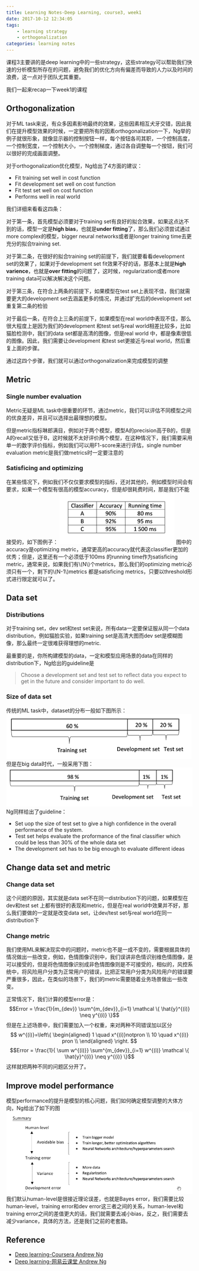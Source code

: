 ```yaml
---
title: Learning Notes-Deep Learning, course3, week1
date: 2017-10-12 12:34:05
tags: 
	- learning strategy
	- orthogonalization
categories: learning notes
---
```

课程3主要讲的是deep learning中的一些strategy，这些strategy可以帮助我们快速的分析模型所存在的问题，避免我们的优化方向有偏差而导致的人力以及时间的浪费，这一点对于团队尤其重要。

我们一起来recap一下week1的课程
<!--more-->
## Orthogonalization
对于ML task来说，有众多因素影响最终的效果，这些因素相互犬牙交错，因此我们在提升模型效果的时候，一定要把所有的因素orthogonalization一下，Ng举的例子就很形象，就像显示器的控制按钮一样，每个按钮各司其职，一个控制高度，一个控制宽度，一个控制大小，一个控制梯度，通过各自调整每一个按钮，我们可以很好的完成画面调整。

对于orthogonalization优化模型，Ng给出了4方面的建议：
* Fit training set well in cost function
* Fit development set well on cost function
* Fit test set well on cost function
* Performs well in real world

我们详细来看看这四条：

对于第一条，首先模型必须要对于training set有良好的拟合效果，如果这点达不到的话，模型一定是**high bias**，也就是**under fitting**了，那么我们必须尝试通过more complex的模型，bigger neural networks或者是longer training time去更充分的拟合training set.

对于第二条，在很好的拟合training set的前提下，我们就要看看development set的效果了，如果对于development set fit效果不好的话，那基本上就是**high varience**，也就是**over fitting**的问题了，这时候，regularization或者more training data可以解决解决这个问题。

对于第三条，在符合上两条的前提下，如果模型在test set上表现不佳，我们就需要更大的development set去涵盖更多的情况，并通过扩充后的development set重复第二条的检验

对于最后一条，在符合上三条的前提下，如果模型在real world中表现不佳，那么很大程度上是因为我们的development 和test set与real world相差比较多，比如猫脸检测中，我们的data set都是高清的图像，但是real world 中，都是像素很低的图像。因此，我们需要让development 和test set更接近与real world，然后重复上面的步骤。

通过这四个步骤，我们就可以通过orthogonalization来完成模型的调整

## Metric
### Single number evaluation
Metric无疑是ML task中很重要的环节，通过metric，我们可以评估不同模型之间的优良差异，并且可以选择出最理想的模型。

但是metric指标琳郎满目，例如对于两个模型，模型A的precision高于B的，但是A的recall又低于B，这时候就不太好评价两个模型，在这种情况下，我们需要采用单一的数字评价指标，例如我们可以用F1-score来进行评估，single number evaluation metric是我们做metrics时一定要注意的
### Satisficing   and optimizing
在某些情况下，例如我们不仅仅要求模型的指标，还对其他的，例如模型时间会有要求，如果一个模型有很高的模型accuracy，但是却很耗费时间，那是我们不能接受的，如下图例子：
![](https://github.com/JoeAsir/blog-image/raw/master/blog/9/9-1.png)
图中的accuracy是optimizing metric，通常更高的accuracy就代表这classifier更加的优秀；但是，这里还有一个必须低于100ms 的running time作为satisficing metric，通常来说，如果我们有\\(N\\)个metrics，那么我们的optimizing metric必须只有一个，剩下的\\(N-1\\)metrics 都是satisficing metrics，只要以threshold形式进行限定就可以了。
## Data set
### Distributions
对于training set，dev set和test set来说，所有data一定要保证服从同一个data distribution，例如猫脸实验，如果training set是高清大图而dev set是模糊图像，那么最终一定很难获得理想的metric.

最重要的是，你所构建模型的data，一定和模型应用场景的data在同样的distribution下，Ng给出的guideline是
> Choose a development set and test set to reflect data you expect to get in  the future and consider important to do well.

### Size of data set
传统的ML task中，dataset的分布一般如下图所示：
![](https://github.com/JoeAsir/blog-image/raw/master/blog/9/9-2.png)
但是在big data时代，一般采用下图：
![](https://github.com/JoeAsir/blog-image/raw/master/blog/9/9-3.png)
Ng同样给出了guideline：
* Set uop the size of test set to give a high confidence in the overall performance of the system.
* Test set helps evaluate the proformance of the final classifier which could be less than 30% of the whole data set
* The development set has to be big enough to evaluate different ideas

## Change data set and metric
### Change data set 
这个问题的原因，其实就是data set不在同一distribution下的问题，如果模型在dev和test set 上都有很好的表现和metric，但是在real world中效果并不好，那么我们要做的一定就是改变data set，让dev/test set与real world在同一distribution下
### Change metric
我们使用ML来解决现实中的问题时，metric也不是一成不变的，需要根据具体的情况做出一些改变，例如，色情图像识别中，我们误讲非色情识别维色情图像，是可以接受的，但是将色情图像识别成非色情图像则是不可接受的，相似的，风控系统中，将风险用户分类为正常用户的错误，比把正常用户分类为风险用户的错误要严重很多，因此，在类似的场景下，我们的metric需要随着业务场景做出一些改变。

正常情况下，我们计算的模型error是：
$$Error = \frac{1}{m_{dev}} \sum^{m_{dev}}_{i=1} \mathcal \{ \hat{y}^{(i)} \neq y^{(i)} \}$$
但是在上述场景中，我们需要加入一个权重，来对两种不同错误加以区分
$$ w^{(i)}=\left\{
\begin{aligned}
1 \quad x^{(i)}notpron \\
10 \quad x^{(i)} pron \\
\end{aligned}
\right.
$$
$$Error = \frac{1}{ \sum w^{(i)}} \sum^{m_{dev}}_{i=1} w^{(i)} \mathcal \{ \hat{y}^{(i)} \neq y^{(i)} \}$$
这样就把两种不同的问题区分开了。
## Improve model performance
模型performance的提升是模型的核心问题，我们如何确定模型调整的大体方向，Ng给出了如下的图
![](https://github.com/JoeAsir/blog-image/raw/master/blog/9/9-4.png)
我们默认human-level是很接近理论误差，也就是Bayes error，我们需要比较human-level，training error和dev error这三者之间的关系，human-level和training error之间的差值更大的话，我们就需要去减小bias，反之，我们需要去减少variance，具体的方法，还是我们之前的老套路。

## Reference
* [Deep learning-Coursera Andrew Ng](https://www.coursera.org/specializations/deep-learning)
* [Deep learning-网易云课堂 Andrew Ng](https://mooc.study.163.com/course/deeplearning_ai-2001281003#/info)
